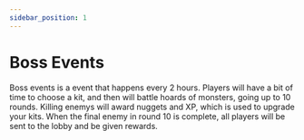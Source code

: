 ```yaml
---
sidebar_position: 1
---
```


# Boss Events

Boss events is a event that happens every 2 hours. Players will have a bit of time to choose a kit, and then will battle hoards of monsters, going up to 10 rounds. Killing enemys will award nuggets and XP, which is used to upgrade your kits. When the final enemy in round 10 is complete, all players will be sent to the lobby and be given rewards.